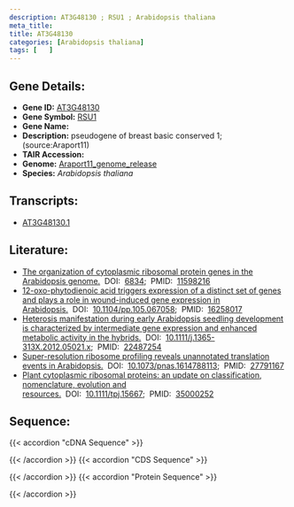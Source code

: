 ```yaml
---
description: AT3G48130 ; RSU1 ; Arabidopsis thaliana
meta_title:
title: AT3G48130
categories: [Arabidopsis thaliana]
tags: [   ]
---
```


## Gene Details:
- **Gene ID:** [AT3G48130](https://www.arabidopsis.org/locus?name=AT3G48130)
- **Gene Symbol:** <u>RSU1</u>
- **Gene Name:** 
- **Description:**   pseudogene of breast basic conserved 1;(source:Araport11)
- **TAIR Accession:** 
- **Genome:** [Araport11_genome_release](https://www.arabidopsis.org/download/list?dir=Genes%2FAraport11_genome_release)
- **Species:** *Arabidopsis thaliana*

## Transcripts:
   -  [AT3G48130.1](https://www.arabidopsis.org/gene?name=AT3G48130.1)
## Literature:
   - [The organization of cytoplasmic ribosomal protein genes in the Arabidopsis  genome.](https://www.doi.org/6834)&nbsp;&nbsp;DOI:&nbsp;&nbsp;[6834](https://www.doi.org/6834);&nbsp;&nbsp;PMID:&nbsp;&nbsp;[11598216](https://pubmed.ncbi.nlm.nih.gov/11598216/)
   - [12-oxo-phytodienoic acid triggers expression of a distinct set of genes and plays  a role in wound-induced gene expression in Arabidopsis.](https://www.doi.org/10.1104/pp.105.067058)&nbsp;&nbsp;DOI:&nbsp;&nbsp;[10.1104/pp.105.067058](https://www.doi.org/10.1104/pp.105.067058);&nbsp;&nbsp;PMID:&nbsp;&nbsp;[16258017](https://pubmed.ncbi.nlm.nih.gov/16258017/)
   - [Heterosis manifestation during early Arabidopsis seedling development is  characterized by intermediate gene expression and enhanced metabolic activity in  the hybrids.](https://www.doi.org/10.1111/j.1365-313X.2012.05021.x)&nbsp;&nbsp;DOI:&nbsp;&nbsp;[10.1111/j.1365-313X.2012.05021.x](https://www.doi.org/10.1111/j.1365-313X.2012.05021.x);&nbsp;&nbsp;PMID:&nbsp;&nbsp;[22487254](https://pubmed.ncbi.nlm.nih.gov/22487254/)
   - [Super-resolution ribosome profiling reveals unannotated translation events in  Arabidopsis.](https://www.doi.org/10.1073/pnas.1614788113)&nbsp;&nbsp;DOI:&nbsp;&nbsp;[10.1073/pnas.1614788113](https://www.doi.org/10.1073/pnas.1614788113);&nbsp;&nbsp;PMID:&nbsp;&nbsp;[27791167](https://pubmed.ncbi.nlm.nih.gov/27791167/)
   - [Plant cytoplasmic ribosomal proteins: an update on classification, nomenclature,  evolution and resources.](https://www.doi.org/10.1111/tpj.15667)&nbsp;&nbsp;DOI:&nbsp;&nbsp;[10.1111/tpj.15667](https://www.doi.org/10.1111/tpj.15667);&nbsp;&nbsp;PMID:&nbsp;&nbsp;[35000252](https://pubmed.ncbi.nlm.nih.gov/35000252/)
## Sequence:
{{< accordion "cDNA Sequence" >}}

{{< /accordion >}}
{{< accordion "CDS Sequence" >}}

{{< /accordion >}}
{{< accordion "Protein Sequence" >}}

{{< /accordion >}}
